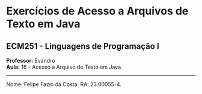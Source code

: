 # Exercícios de Acesso a Arquivos de Texto em Java

## ECM251 - Linguagens de Programação I
**Professor:** Evandro  
**Aula:** 16 - Acesso a Arquivo de Texto em Java

---

Nome: Felipe Fazio da Costa.
RA: 23.00055-4.
